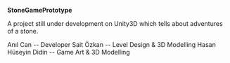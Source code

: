 **StoneGamePrototype**

A project still under development on Unity3D which tells about adventures of a stone.

Anıl Can -- Developer
Sait Özkan -- Level Design & 3D Modelling
Hasan Hüseyin Didin -- Game Art & 3D Modelling
